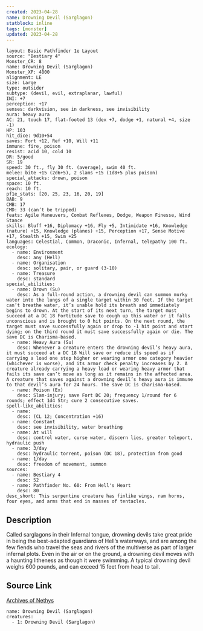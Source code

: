 ```yaml
---
created: 2023-04-28
name: Drowning Devil (Sarglagon)
statblock: inline
tags: [monster]
updated: 2023-04-28
---
```

```statblock
layout: Basic Pathfinder 1e Layout
source: "Bestiary 4"
Monster_CR: 8
name: Drowning Devil (Sarglagon)
Monster_XP: 4800
alignment: LE
size: Large
type: outsider
subtype: (devil, evil, extraplanar, lawful)
INI: +7
perception: +17
senses: darkvision, see in darkness, see invisibility
aura: heavy aura
AC: 21, touch 17, flat-footed 13 (dex +7, dodge +1, natural +4, size -1)
HP: 103
hit_dice: 9d10+54
saves: Fort +12, Ref +10, Will +11
immune: fire, poison
resist: acid 10, cold 10
DR: 5/good
SR: 19
speed: 30 ft., fly 30 ft. (average), swim 40 ft.
melee: bite +15 (2d6+5), 2 slams +15 (1d8+5 plus poison)
special_attacks: drown, poison
space: 10 ft.
reach: 10 ft.
pf1e_stats: [20, 25, 23, 16, 20, 19]
BAB: 9
CMB: 17
CMD: 33 (can’t be tripped)
feats: Agile Maneuvers, Combat Reflexes, Dodge, Weapon Finesse, Wind Stance
skills: Bluff +16, Diplomacy +16, Fly +5, Intimidate +16, Knowledge (nature) +15, Knowledge (planes) +15, Perception +17, Sense Motive +17, Stealth +15, Swim +25
languages: Celestial, Common, Draconic, Infernal, telepathy 100 ft.
ecology:
  - name: Environment
    desc: any (Hell)
  - name: Organisation
    desc: solitary, pair, or guard (3-10)
  - name: Treasure
    desc: standard
special_abilities:
  - name: Drown (Su)
    desc: As a full-round action, a drowning devil can summon murky water into the lungs of a single target within 30 feet. If the target can’t breathe water, it’s unable hold its breath and immediately begins to drown. At the start of its next turn, the target must succeed at a DC 18 Fortitude save to cough up this water or it falls unconscious and is brought to 0 hit points. On the next round, the target must save successfully again or drop to -1 hit point and start dying; on the third round it must save successfully again or die. The save DC is Charisma-based.
  - name: Heavy Aura (Su)
    desc: Whenever a creature enters the drowning devil’s heavy aura, it must succeed at a DC 18 Will save or reduce its speed as if carrying a load one step higher or wearing armor one category heavier (whichever is worse), and its armor check penalty increases by 2. A creature already carrying a heavy load or wearing heavy armor that fails its save can’t move as long as it remains in the affected area. A creature that saves against a drowning devil’s heavy aura is immune to that devil’s aura for 24 hours. The save DC is Charisma-based.
  - name: Poison (Ex)
    desc: Slam-injury; save Fort DC 20; frequency 1/round for 6 rounds; effect 1d4 Str; cure 2 consecutive saves.
spell-like_abilities:
  - name:
    desc: (CL 12; Concentration +16)
  - name: Constant
    desc: see invisibility, water breathing
  - name: At will
    desc: control water, curse water, discern lies, greater teleport, hydraulic push
  - name: 3/day
    desc: hydraulic torrent, poison (DC 18), protection from good
  - name: 1/day
    desc: freedom of movement, summon
sources:
  - name: Bestiary 4
    desc: 52
  - name: Pathfinder No. 60: From Hell's Heart
    desc: 80
desc_short: This serpentine creature has finlike wings, ram horns, four eyes, and arms that end in masses of tentacles.
```
## Description
Called sarglagons in their Infernal tongue, drowning devils take great pride in being the best-adapted guardians of Hell’s waterways, and are among the few fiends who travel the seas and rivers of the multiverse as part of larger infernal plots. Even in the air or on the ground, a drowning devil moves with a haunting litheness as though it were swimming. A typical drowning devil weighs 600 pounds, and can exceed 15 feet from head to tail.
## Source Link
[Archives of Nethys](https://aonprd.com/MonsterDisplay.aspx?ItemName=Drowning%20Devil%20(Sarglagon))
```encounter-table
name: Drowning Devil (Sarglagon)
creatures:
  - 1: Drowning Devil (Sarglagon)
```
